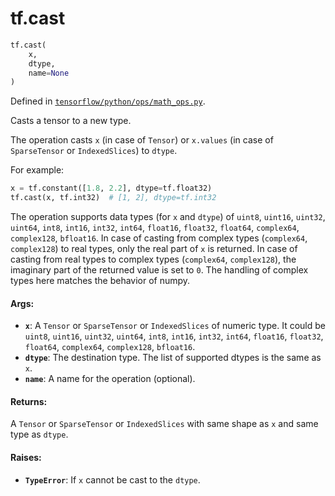 <div itemscope itemtype="http://developers.google.com/ReferenceObject">
<meta itemprop="name" content="tf.cast" />
<meta itemprop="path" content="Stable" />
</div>

# tf.cast

``` python
tf.cast(
    x,
    dtype,
    name=None
)
```



Defined in [`tensorflow/python/ops/math_ops.py`](https://www.tensorflow.org/code/tensorflow/python/ops/math_ops.py).

Casts a tensor to a new type.

The operation casts `x` (in case of `Tensor`) or `x.values`
(in case of `SparseTensor` or `IndexedSlices`) to `dtype`.

For example:

```python
x = tf.constant([1.8, 2.2], dtype=tf.float32)
tf.cast(x, tf.int32)  # [1, 2], dtype=tf.int32
```

The operation supports data types (for `x` and `dtype`) of
`uint8`, `uint16`, `uint32`, `uint64`, `int8`, `int16`, `int32`, `int64`,
`float16`, `float32`, `float64`, `complex64`, `complex128`, `bfloat16`.
In case of casting from complex types (`complex64`, `complex128`) to real
types, only the real part of `x` is returned. In case of casting from real
types to complex types (`complex64`, `complex128`), the imaginary part of the
returned value is set to `0`. The handling of complex types here matches the
behavior of numpy.

#### Args:

* <b>`x`</b>: A `Tensor` or `SparseTensor` or `IndexedSlices` of numeric type. It could
    be `uint8`, `uint16`, `uint32`, `uint64`, `int8`, `int16`, `int32`,
    `int64`, `float16`, `float32`, `float64`, `complex64`, `complex128`,
    `bfloat16`.
* <b>`dtype`</b>: The destination type. The list of supported dtypes is the same as
    `x`.
* <b>`name`</b>: A name for the operation (optional).


#### Returns:

A `Tensor` or `SparseTensor` or `IndexedSlices` with same shape as `x` and
  same type as `dtype`.


#### Raises:

* <b>`TypeError`</b>: If `x` cannot be cast to the `dtype`.
